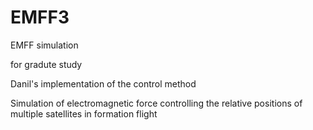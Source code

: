 # EMFF3
EMFF simulation

for gradute study

Danil's implementation of the control method

Simulation of electromagnetic force controlling the relative positions of multiple satellites in formation flight

